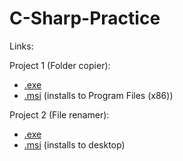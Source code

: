 # C-Sharp-Practice
Links:

Project 1 (Folder copier):
* [.exe](https://github.com/haondt/C-Sharp-Practice/blob/master/P1/Replicator/Replicator/bin/Release/Replicator.exe)
* [.msi]() (installs to Program Files (x86))

Project 2 (File renamer):
* [.exe](https://github.com/haondt/C-Sharp-Practice/blob/master/P2/Versioner/Versioner/bin/Release/Versioner.exe)
* [.msi](https://github.com/haondt/C-Sharp-Practice/blob/master/P2/Versioner/Versioner.Installer/bin/Release/Versioner.Installer.msi) (installs to desktop)
